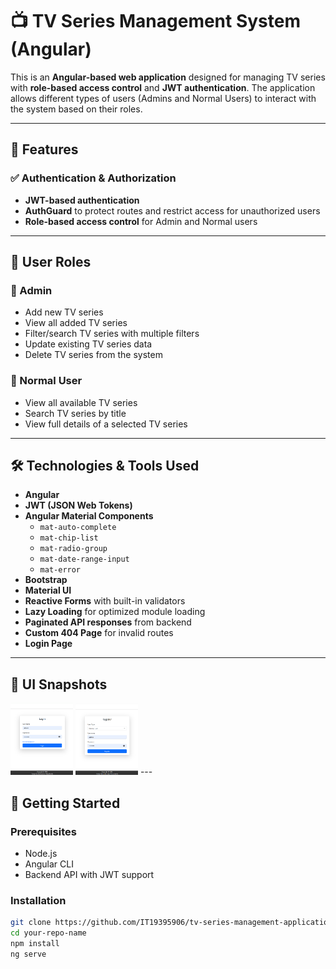 # 📺 TV Series Management System (Angular)

This is an **Angular-based web application** designed for managing TV series with **role-based access control** and **JWT authentication**. The application allows different types of users (Admins and Normal Users) to interact with the system based on their roles.

---

## 🔐 Features

### ✅ Authentication & Authorization

- **JWT-based authentication**
- **AuthGuard** to protect routes and restrict access for unauthorized users
- **Role-based access control** for Admin and Normal users

---

## 👤 User Roles

### 🔸 Admin

- Add new TV series
- View all added TV series
- Filter/search TV series with multiple filters
- Update existing TV series data
- Delete TV series from the system

### 🔹 Normal User

- View all available TV series
- Search TV series by title
- View full details of a selected TV series

---

## 🛠️ Technologies & Tools Used

- **Angular**
- **JWT (JSON Web Tokens)**
- **Angular Material Components**
  - `mat-auto-complete`
  - `mat-chip-list`
  - `mat-radio-group`
  - `mat-date-range-input`
  - `mat-error`
- **Bootstrap**
- **Material UI**
- **Reactive Forms** with built-in validators
- **Lazy Loading** for optimized module loading
- **Paginated API responses** from backend
- **Custom 404 Page** for invalid routes
- **Login Page**

---

## 📸 UI Snapshots
<img src="public/login1.png" alt="Login Page" width="100">
<img src="public/register1.png" alt="Login Page" width="100">
---

## 🚀 Getting Started

### Prerequisites

- Node.js
- Angular CLI
- Backend API with JWT support

### Installation

```bash
git clone https://github.com/IT19395906/tv-series-management-application-frontend.git
cd your-repo-name
npm install
ng serve
